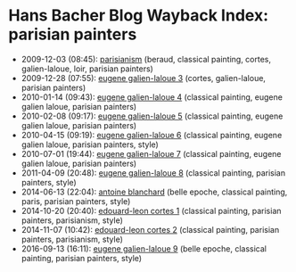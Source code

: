 # Hans Bacher Blog Wayback Index: parisian painters

* 2009-12-03 (08:45): [parisianism](https://web.archive.org/web/https://one1more2time3.wordpress.com/2009/12/03/parisianism/) (beraud, classical painting, cortes, galien-laloue, loir, parisian painters)
* 2009-12-28 (07:55): [eugene galien-laloue 3](https://web.archive.org/web/https://one1more2time3.wordpress.com/2009/12/28/eugene-galien-laloue-3/) (cortes, galien-laloue, parisian painters)
* 2010-01-14 (09:43): [eugene galien-laloue 4](https://web.archive.org/web/https://one1more2time3.wordpress.com/2010/01/14/eugene-galien-laloue-4/) (classical painting, eugene galien laloue, parisian painters)
* 2010-02-08 (09:17): [eugene galien-laloue 5](https://web.archive.org/web/https://one1more2time3.wordpress.com/2010/02/08/eugene-galien-laloue-5/) (classical painting, eugene galien laloue, parisian painters)
* 2010-04-15 (09:19): [eugene galien-laloue 6](https://web.archive.org/web/https://one1more2time3.wordpress.com/2010/04/15/eugene-galien-laloue-6/) (classical painting, eugene galien laloue, parisian painters, style)
* 2010-07-01 (19:44): [eugene galien-laloue 7](https://web.archive.org/web/https://one1more2time3.wordpress.com/2010/07/01/eugene-galien-laloue-7/) (classical painting, eugene galien laloue, parisian painters)
* 2011-04-09 (20:48): [eugene galien-laloue 8](https://web.archive.org/web/https://one1more2time3.wordpress.com/2011/04/09/eugene-galien-laloue-8/) (classical painting, parisian painters, style)
* 2014-06-13 (22:04): [antoine blanchard](https://web.archive.org/web/https://one1more2time3.wordpress.com/2014/06/13/antoine-blanchard/) (belle epoche, classical painting, paris, parisian painters, style)
* 2014-10-20 (20:40): [edouard-leon cortes 1](https://web.archive.org/web/https://one1more2time3.wordpress.com/2014/10/20/edouard-leon-cortes-1/) (classical painting, parisian painters, parisianism, style)
* 2014-11-07 (10:42): [edouard-leon cortes 2](https://web.archive.org/web/https://one1more2time3.wordpress.com/2014/11/07/edouard-leon-cortes-2/) (classical painting, parisian painters, parisianism, style)
* 2016-09-13 (16:11): [eugene galien-laloue 9](https://web.archive.org/web/https://one1more2time3.wordpress.com/2016/09/13/eugene-galien-laloue-9/) (belle epoche, classical painting, parisian painters, style)